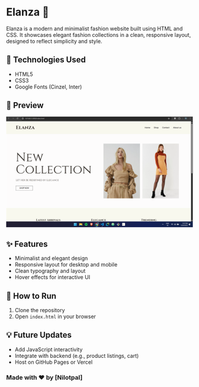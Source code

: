 # Elanza 👗

Elanza is a modern and minimalist fashion website built using HTML and CSS. It showcases elegant fashion collections in a clean, responsive layout, designed to reflect simplicity and style.

## 🔧 Technologies Used
- HTML5  
- CSS3  
- Google Fonts (Cinzel, Inter)

## 📸 Preview
![Elanza Preview](./images/Elanza.png)


## ✨ Features
- Minimalist and elegant design  
- Responsive layout for desktop and mobile  
- Clean typography and layout  
- Hover effects for interactive UI

## 🚀 How to Run
1. Clone the repository  
2. Open `index.html` in your browser  

## 💡 Future Updates
- Add JavaScript interactivity  
- Integrate with backend (e.g., product listings, cart)  
- Host on GitHub Pages or Vercel

### Made with ❤️ by [Nilotpal]

